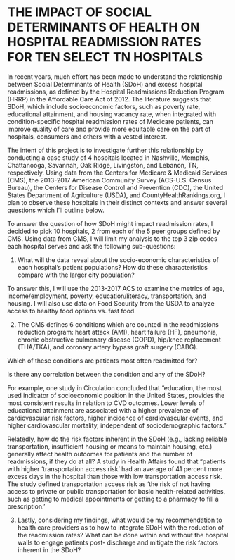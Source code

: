 # THE IMPACT OF SOCIAL DETERMINANTS OF HEALTH ON HOSPITAL READMISSION RATES FOR TEN SELECT TN HOSPITALS
In recent years, much effort has been made to understand the relationship between Social
Determinants of Health (SDoH) and excess hospital readmissions, as defined by the Hospital
Readmissions Reduction Program (HRRP) in the Affordable Care Act of 2012. The literature
suggests that SDoH, which include socioeconomic factors, such as poverty rate, educational
attainment, and housing vacancy rate, when integrated with condition-specific hospital
readmission rates of Medicare patients, can improve quality of care and provide more
equitable care on the part of hospitals, consumers and others with a vested interest.


The intent of this project is to investigate further this relationship by conducting a case study of
4 hospitals located in Nashville, Memphis, Chattanooga, Savannah, Oak Ridge, Livingston, and Lebanon, TN, respectively.
Using data from the Centers for Medicare &amp; Medicaid Services (CMS), the 2013-2017 American
Community Survey (ACS-U.S. Census Bureau), the Centers for Disease Control and Prevention
(CDC), the United States Department of Agriculture (USDA), and CountyHealthRankings.org, I plan to observe these
hospitals in their distinct contexts and answer several questions which I’ll outline below. 

To answer the question of how SDoH might impact readmission rates, I decided to pick 10 
hospitals, 2 from each of the 5 peer groups defined by CMS.
Using data from CMS, I will limit my analysis to the top 3 zip codes each hospital serves and ask
the following sub-questions:

1) What will the data reveal about the socio-economic characteristics of each hospital’s
patient populations? How do these characteristics compare with the larger city
population?

To answer this, I will use the 2013-2017 ACS to examine the metrics of age,
income/employment, poverty, education/literacy, transportation, and housing. I will
also use data on Food Security from the USDA to analyze access to healthy food options
vs. fast food.

2) The CMS defines 6 conditions which are counted in the readmissions reduction
program: heart attack (AMI), heart failure (HF), pneumonia, chronic obstructive
pulmonary disease (COPD), hip/knee replacement (THA/TKA), and coronary artery
bypass graft surgery (CABG).

Which of these conditions are patients most often readmitted for?

Is there any correlation between the condition and any of the SDoH?

For example, one study in Circulation concluded that “education, the most used
indicator of socioeconomic position in the United States, provides the most consistent
results in relation to CVD outcomes. Lower levels of educational attainment are
associated with a higher prevalence of cardiovascular risk factors, higher incidence of
cardiovascular events, and higher cardiovascular mortality, independent of
sociodemographic factors.”

Relatedly, how do the risk factors inherent in the SDoH (e.g., lacking reliable
transportation, insufficient housing or means to maintain housing, etc.) generally affect
health outcomes for patients and the number of readmissions, if they do at all?
A study in Health Affairs found that “patients with higher ‘transportation access
risk’ had an average of 41 percent more excess days in the hospital than those
with low transportation access risk. The study defined transportation access risk as ‘the
risk of not having access to private or public transportation for basic health-related
activities, such as getting to medical appointments or getting to a pharmacy to fill a
prescription.’ 

3) Lastly, considering my findings, what would be my recommendation to health care
providers as to how to integrate SDoH with the reduction of the readmission rates?
What can be done within and without the hospital walls to engage patients post-
discharge and mitigate the risk factors inherent in the SDoH?
